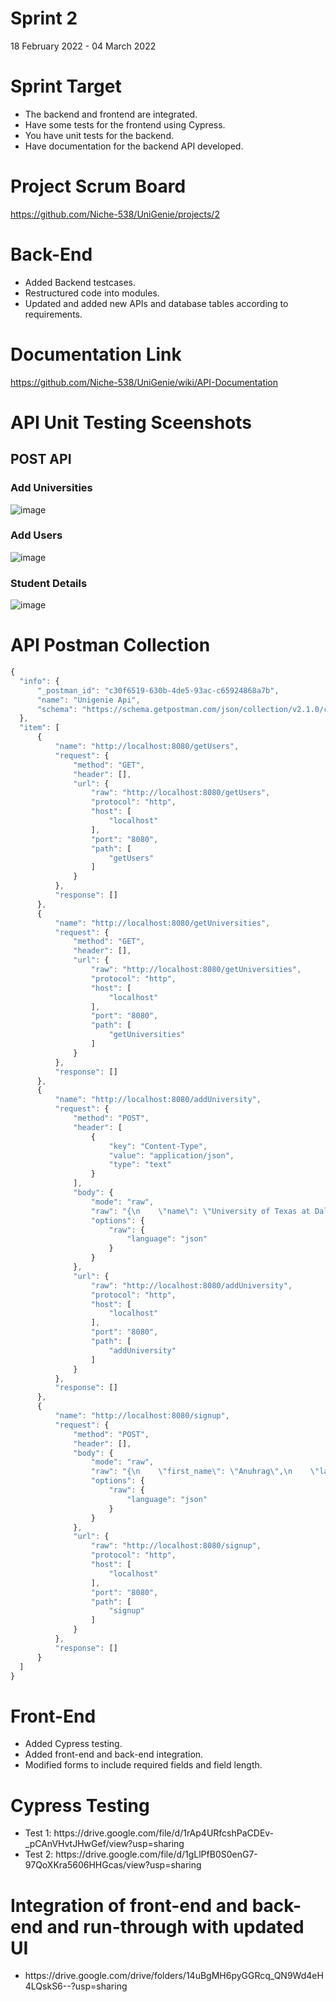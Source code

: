 # Sprint 2 
18 February 2022 - 04 March 2022

# Sprint Target
<ul>
  <li>The backend and frontend are integrated.</li>
  <li>Have some tests for the frontend using Cypress.</li>
  <li>You have unit tests for the backend.</li>
  <li>Have documentation for the backend API developed.</li>
</ul>

# Project Scrum Board
https://github.com/Niche-538/UniGenie/projects/2

# Back-End
<ul>
  <li>Added Backend testcases.</li>
  <li>Restructured code into modules.</li>
  <li>Updated and added new APIs and database tables according to requirements.</li>
</ul>

# Documentation Link
https://github.com/Niche-538/UniGenie/wiki/API-Documentation

# API Unit Testing Sceenshots
## POST API
### Add Universities
![image](https://user-images.githubusercontent.com/41022671/156867761-607d3cf4-b5e0-4349-849a-8896bd41dc88.png)

### Add Users
![image](https://user-images.githubusercontent.com/41022671/156867695-cc8220a0-266e-4b64-96c8-af3b73a5af80.png)

### Student Details
![image](https://user-images.githubusercontent.com/41022671/156867643-ef127c44-12ad-4ec3-924f-b1bc8ca2aeb2.png)


# API Postman Collection
  ```javascript
{
	"info": {
		"_postman_id": "c30f6519-630b-4de5-93ac-c65924868a7b",
		"name": "Unigenie Api",
		"schema": "https://schema.getpostman.com/json/collection/v2.1.0/collection.json"
	},
	"item": [
		{
			"name": "http://localhost:8080/getUsers",
			"request": {
				"method": "GET",
				"header": [],
				"url": {
					"raw": "http://localhost:8080/getUsers",
					"protocol": "http",
					"host": [
						"localhost"
					],
					"port": "8080",
					"path": [
						"getUsers"
					]
				}
			},
			"response": []
		},
		{
			"name": "http://localhost:8080/getUniversities",
			"request": {
				"method": "GET",
				"header": [],
				"url": {
					"raw": "http://localhost:8080/getUniversities",
					"protocol": "http",
					"host": [
						"localhost"
					],
					"port": "8080",
					"path": [
						"getUniversities"
					]
				}
			},
			"response": []
		},
		{
			"name": "http://localhost:8080/addUniversity",
			"request": {
				"method": "POST",
				"header": [
					{
						"key": "Content-Type",
						"value": "application/json",
						"type": "text"
					}
				],
				"body": {
					"mode": "raw",
					"raw": "{\n    \"name\": \"University of Texas at Dallas\",\n    \"website\": \"www.td.edu\",\n    \"address\": \"4000 SW 37th Blvd\",\n    \"city\": \"Dallas\",\n    \"state\": \"TX\",\n    \"zip\": \"32608\",\n    \"country\": \"USA\"\n}",
					"options": {
						"raw": {
							"language": "json"
						}
					}
				},
				"url": {
					"raw": "http://localhost:8080/addUniversity",
					"protocol": "http",
					"host": [
						"localhost"
					],
					"port": "8080",
					"path": [
						"addUniversity"
					]
				}
			},
			"response": []
		},
		{
			"name": "http://localhost:8080/signup",
			"request": {
				"method": "POST",
				"header": [],
				"body": {
					"mode": "raw",
					"raw": "{\n    \"first_name\": \"Anuhrag\",\n    \"last_name\": \"Pathrefrefril\",\n    \"email\": \"ap@uhf.edu\",\n    \"password\": \"phassword\"\n}",
					"options": {
						"raw": {
							"language": "json"
						}
					}
				},
				"url": {
					"raw": "http://localhost:8080/signup",
					"protocol": "http",
					"host": [
						"localhost"
					],
					"port": "8080",
					"path": [
						"signup"
					]
				}
			},
			"response": []
		}
	]
}

  ```
# Front-End
<ul>
  <li>Added Cypress testing.</li>
  <li>Added front-end and back-end integration.</li>
  <li>Modified forms to include required fields and field length.</li>
</ul>

# Cypress Testing
<ul>
  <li>Test 1: https://drive.google.com/file/d/1rAp4URfcshPaCDEv-_pCAnVHvtJHwGef/view?usp=sharing</li>
  <li>Test 2: https://drive.google.com/file/d/1gLlPfB0S0enG7-97QoXKra5606HHGcas/view?usp=sharing</li>
</ul>

# Integration of front-end and back-end and run-through with updated UI
<ul>
   <li>https://drive.google.com/drive/folders/14uBgMH6pyGGRcq_QN9Wd4eH4LQskS6--?usp=sharing</li>
</ul>
